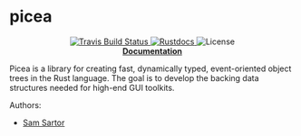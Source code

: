 # picea

<p align="center">
  <a href="https://travis-ci.org/flight-rs/picea">
      <img src="https://img.shields.io/travis/flight-rs/picea/master.svg?style=flat-square" alt="Travis Build Status">
  </a>
  <a href="https://flight-rs.github.io/picea/">
      <img src="https://flight-rs.github.io/picea/doc_shield.svg" alt="Rustdocs">
  </a>
  <img src="https://img.shields.io/github/license/flight-rs/picea.svg?style=flat-square" alt="License">
  <br>
  <strong><a href="https://flight-rs.github.io/picea/">Documentation</a></strong>
</p>

Picea is a library for creating fast, dynamically typed, event-oriented object
trees in the Rust language. The goal is to develop the backing data structures
needed for high-end GUI toolkits.

Authors:
- [Sam Sartor](https://github.com/samsartor)
